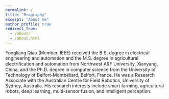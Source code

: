 ```yaml
---
permalink: /
title: "Biography"
excerpt: "About me"
author_profile: true
redirect_from: 
  - /about/
  - /about.html
---
```


Yongliang Qiao (Member, IEEE) received the B.S. degree in electrical engineering and automation and the M.S. degree in agricultural electriﬁcation and automation from Northwest A&F University, Xianyang, China, and the Ph.D. degree in computer science from the University of Technology of Belfort-Montbéliard, Belfort, France. He was a Research Associate with the Australian Centre for Field Robotics, University of Sydney, Australia. His research interests include smart farming, agricultural robots, deep learning, multi-sensor fusion, and intelligent perception.

<!-- 个人Github信息小卡片 -->
<!-- ![Christmas's GitHub stats](https://github-readme-stats.vercel.app/api?username=Shunli-W&show_icons=true&theme=tokyonight) -->

<!-- 个人主页各个国家的访问人数 -->
<!-- <a href="https://flagcounter.me/details/doX"><img src="https://flagcounter.me/doX/" alt="Flag Counter"></a> -->

<!-- 主页访问人数 -->
<!-- ![Visitor Count](https://profile-counter.glitch.me/qiao19981314/count.svg)
![Visitor Count](https://komarev.com/ghpvc/?username=qiao19981314&label=PROFILE+VIEWS) -->
